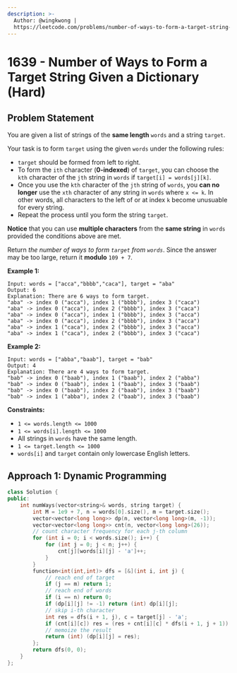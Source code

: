 ```yaml
---
description: >-
  Author: @wingkwong |
  https://leetcode.com/problems/number-of-ways-to-form-a-target-string-given-a-dictionary/
---
```


# 1639 - Number of Ways to Form a Target String Given a Dictionary (Hard)

## Problem Statement

You are given a list of strings of the **same length** `words` and a string `target`.

Your task is to form `target` using the given `words` under the following rules:

* `target` should be formed from left to right.
* To form the `ith` character (**0-indexed**) of `target`, you can choose the `kth` character of the `jth` string in `words` if `target[i] = words[j][k]`.
* Once you use the `kth` character of the `jth` string of `words`, you **can no longer** use the `xth` character of any string in `words` where `x <= k`. In other words, all characters to the left of or at index `k` become unusuable for every string.
* Repeat the process until you form the string `target`.

**Notice** that you can use **multiple characters** from the **same string** in `words` provided the conditions above are met.

Return _the number of ways to form `target` from `words`_. Since the answer may be too large, return it **modulo** `109 + 7`.

&#x20;

**Example 1:**

```
Input: words = ["acca","bbbb","caca"], target = "aba"
Output: 6
Explanation: There are 6 ways to form target.
"aba" -> index 0 ("acca"), index 1 ("bbbb"), index 3 ("caca")
"aba" -> index 0 ("acca"), index 2 ("bbbb"), index 3 ("caca")
"aba" -> index 0 ("acca"), index 1 ("bbbb"), index 3 ("acca")
"aba" -> index 0 ("acca"), index 2 ("bbbb"), index 3 ("acca")
"aba" -> index 1 ("caca"), index 2 ("bbbb"), index 3 ("acca")
"aba" -> index 1 ("caca"), index 2 ("bbbb"), index 3 ("caca")
```

**Example 2:**

```
Input: words = ["abba","baab"], target = "bab"
Output: 4
Explanation: There are 4 ways to form target.
"bab" -> index 0 ("baab"), index 1 ("baab"), index 2 ("abba")
"bab" -> index 0 ("baab"), index 1 ("baab"), index 3 ("baab")
"bab" -> index 0 ("baab"), index 2 ("baab"), index 3 ("baab")
"bab" -> index 1 ("abba"), index 2 ("baab"), index 3 ("baab")
```

&#x20;

**Constraints:**

* `1 <= words.length <= 1000`
* `1 <= words[i].length <= 1000`
* All strings in `words` have the same length.
* `1 <= target.length <= 1000`
* `words[i]` and `target` contain only lowercase English letters.

## Approach 1: Dynamic Programming

```cpp
class Solution {
public:
    int numWays(vector<string>& words, string target) {
        int M = 1e9 + 7, n = words[0].size(), m = target.size();
        vector<vector<long long>> dp(n, vector<long long>(m, -1));
        vector<vector<long long>> cnt(n, vector<long long>(26));
        // count character frequency for each j-th column
        for (int i = 0; i < words.size(); i++) {
            for (int j = 0; j < n; j++) {
                cnt[j][words[i][j] - 'a']++;
            }
        }
        function<int(int,int)> dfs = [&](int i, int j) {
            // reach end of target
            if (j == m) return 1;
            // reach end of words
            if (i == n) return 0;
            if (dp[i][j] != -1) return (int) dp[i][j];
            // skip i-th character
            int res = dfs(i + 1, j), c = target[j] - 'a';
            if (cnt[i][c]) res = (res + cnt[i][c] * dfs(i + 1, j + 1)) % M;
            // memoize the result
            return (int) (dp[i][j] = res);
        };
        return dfs(0, 0);
    }
};
```
